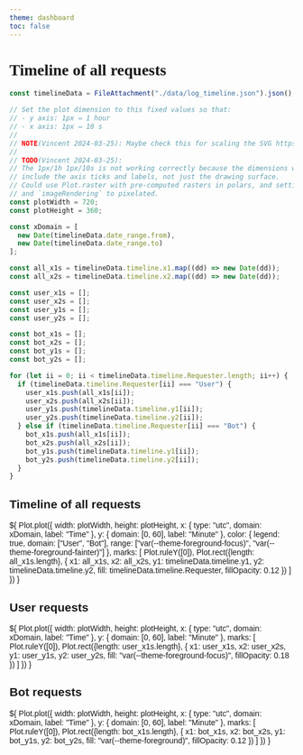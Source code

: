 ```yaml
---
theme: dashboard
toc: false
---
```


<style>
body {
  font-family: serif;
}
.card {
  font-family: sans-serif;
}
</style>


# Timeline of all requests

```js
const timelineData = FileAttachment("./data/log_timeline.json").json();
```

```js
// Set the plot dimension to this fixed values so that:
// - y axis: 1px ⇔ 1 hour
// - x axis: 1px ⇔ 10 s
//
// NOTE(Vincent 2024-03-25): Maybe check this for scaling the SVG https://css-tricks.com/scale-svg/
//
// TODO(Vincent 2024-03-25):
// The 1px/1h 1px/10s is not working correctly because the dimensions we give to the plot
// include the axis ticks and labels, not just the drawing surface.
// Could use Plot.raster with pre-computed rasters in polars, and setting `pixelSize` to 1
// and `imageRendering` to pixelated.
const plotWidth = 720;
const plotHeight = 360;

const xDomain = [
  new Date(timelineData.date_range.from),
  new Date(timelineData.date_range.to)
];

const all_x1s = timelineData.timeline.x1.map((dd) => new Date(dd));
const all_x2s = timelineData.timeline.x2.map((dd) => new Date(dd));
```

```js
const user_x1s = [];
const user_x2s = [];
const user_y1s = [];
const user_y2s = [];

const bot_x1s = [];
const bot_x2s = [];
const bot_y1s = [];
const bot_y2s = [];

for (let ii = 0; ii < timelineData.timeline.Requester.length; ii++) {
  if (timelineData.timeline.Requester[ii] === "User") {
    user_x1s.push(all_x1s[ii]);
    user_x2s.push(all_x2s[ii]);
    user_y1s.push(timelineData.timeline.y1[ii]);
    user_y2s.push(timelineData.timeline.y2[ii]);
  } else if (timelineData.timeline.Requester[ii] === "Bot") {
    bot_x1s.push(all_x1s[ii]);
    bot_x2s.push(all_x2s[ii]);
    bot_y1s.push(timelineData.timeline.y1[ii]);
    bot_y2s.push(timelineData.timeline.y2[ii]);
  }
}
```

<div class="card">
  <h2>Timeline of all requests</h2>
${
  Plot.plot({
    width: plotWidth,
    height: plotHeight,
    x: {
      type: "utc",
      domain: xDomain,
      label: "Time"
    },
    y: {
      domain: [0, 60],
      label: "Minute"
    },
    color: {
      legend: true,
      domain: ["User", "Bot"],
      range: ["var(--theme-foreground-focus)", "var(--theme-foreground-fainter)"]
    },
    marks: [
      Plot.ruleY([0]),
      Plot.rect({length: all_x1s.length}, {
        x1: all_x1s,
        x2: all_x2s,
        y1: timelineData.timeline.y1,
        y2: timelineData.timeline.y2,
        fill: timelineData.timeline.Requester,
        fillOpacity: 0.12
      })
    ]
  })
}
</div>

<div class="card">
  <h2>User requests</h2>
${
  Plot.plot({
    width: plotWidth,
    height: plotHeight,
    x: {
      type: "utc",
      domain: xDomain,
      label: "Time"
    },
    y: {
      domain: [0, 60],
      label: "Minute"
    },
    marks: [
      Plot.ruleY([0]),
      Plot.rect({length: user_x1s.length}, {
        x1: user_x1s,
        x2: user_x2s,
        y1: user_y1s,
        y2: user_y2s,
        fill: "var(--theme-foreground-focus)",
        fillOpacity: 0.18
      })
    ]
  })
}
</div>

<div class="card">
  <h2>Bot requests</h2>
${
  Plot.plot({
    width: plotWidth,
    height: plotHeight,
    x: {
      type: "utc",
      domain: xDomain,
      label: "Time"
    },
    y: {
      domain: [0, 60],
      label: "Minute"
    },
    marks: [
      Plot.ruleY([0]),
      Plot.rect({length: bot_x1s.length}, {
        x1: bot_x1s,
        x2: bot_x2s,
        y1: bot_y1s,
        y2: bot_y2s,
        fill: "var(--theme-foreground)",
        fillOpacity: 0.12
      })
    ]
  })
}
</div>
